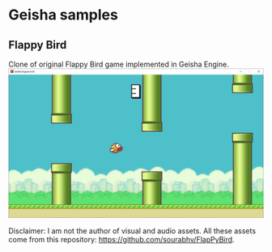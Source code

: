 # Geisha samples
## Flappy Bird
Clone of original Flappy Bird game implemented in Geisha Engine.
![](FlappyBird/flappy-bird-screenshot.png)

Disclaimer: I am not the author of visual and audio assets. All these assets come from this repository: https://github.com/sourabhv/FlapPyBird.

